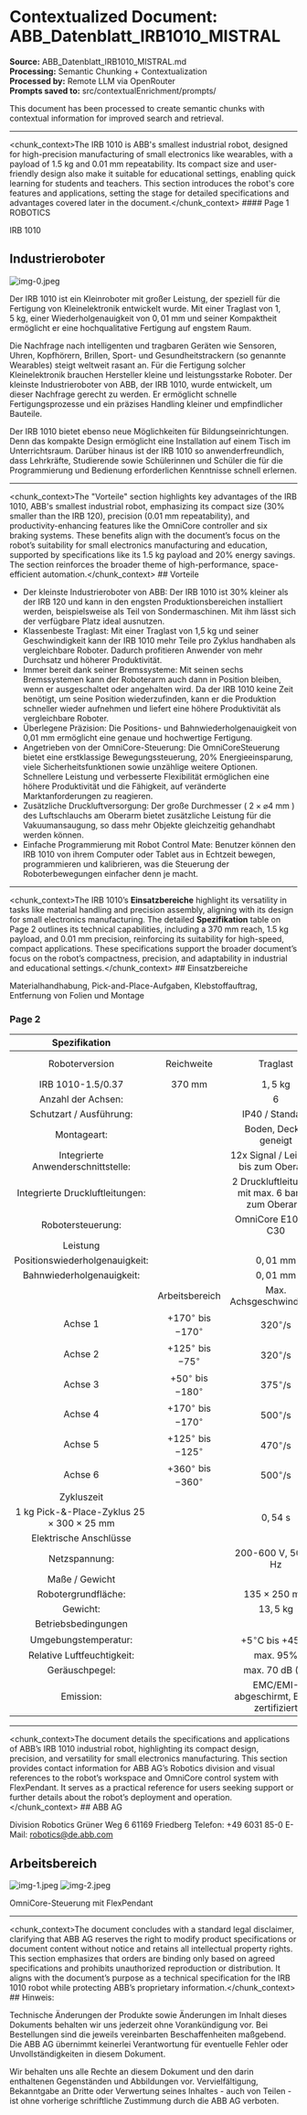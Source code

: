 # Contextualized Document: ABB_Datenblatt_IRB1010_MISTRAL

**Source:** ABB_Datenblatt_IRB1010_MISTRAL.md  
**Processing:** Semantic Chunking + Contextualization  
**Processed by:** Remote LLM via OpenRouter  
**Prompts saved to:** src/contextualEnrichment/prompts/

This document has been processed to create semantic chunks with contextual information for improved search and retrieval.

---

<chunk_context>The IRB 1010 is ABB's smallest industrial robot, designed for high-precision manufacturing of small electronics like wearables, with a payload of 1.5 kg and 0.01 mm repeatability. Its compact size and user-friendly design also make it suitable for educational settings, enabling quick learning for students and teachers. This section introduces the robot's core features and applications, setting the stage for detailed specifications and advantages covered later in the document.</chunk_context>
<chunk>#### Page 1
ROBOTICS

 IRB 1010 

## Industrieroboter

![img-0.jpeg](img-0.jpeg)

Der IRB 1010 ist ein Kleinroboter mit großer Leistung, der speziell für die Fertigung von Kleinelektronik entwickelt wurde. Mit einer Traglast von $1,5 \mathrm{~kg}$, einer Wiederholgenauigkeit von $0,01 \mathrm{~mm}$ und seiner Kompaktheit ermöglicht er eine hochqualitative Fertigung auf engstem Raum.

Die Nachfrage nach intelligenten und tragbaren Geräten wie Sensoren, Uhren, Kopfhörern, Brillen, Sport- und Gesundheitstrackern (so genannte Wearables) steigt weltweit rasant an. Für die Fertigung solcher Kleinelektronik brauchen Hersteller kleine und leistungsstarke Roboter. Der kleinste Industrieroboter von ABB, der IRB 1010, wurde entwickelt, um dieser Nachfrage gerecht zu werden. Er ermöglicht schnelle Fertigungsprozesse und ein präzises Handling kleiner und empfindlicher Bauteile.

Der IRB 1010 bietet ebenso neue Möglichkeiten für Bildungseinrichtungen. Denn das kompakte Design ermöglicht eine Installation auf einem Tisch im Unterrichtsraum. Darüber hinaus ist der IRB 1010 so anwenderfreundlich, dass Lehrkräfte, Studierende sowie Schülerinnen und Schüler die für die Programmierung und Bedienung erforderlichen Kenntnisse schnell erlernen.</chunk>

---

<chunk_context>The "Vorteile" section highlights key advantages of the IRB 1010, ABB's smallest industrial robot, emphasizing its compact size (30% smaller than the IRB 120), precision (0.01 mm repeatability), and productivity-enhancing features like the OmniCore controller and six braking systems. These benefits align with the document’s focus on the robot’s suitability for small electronics manufacturing and education, supported by specifications like its 1.5 kg payload and 20% energy savings. The section reinforces the broader theme of high-performance, space-efficient automation.</chunk_context>
<chunk>## Vorteile

- Der kleinste Industrieroboter von ABB: Der IRB 1010 ist 30\% kleiner als der IRB 120 und kann in den engsten Produktionsbereichen installiert werden, beispielsweise als Teil von Sondermaschinen. Mit ihm lässt sich der verfügbare Platz ideal ausnutzen.
- Klassenbeste Traglast: Mit einer Traglast von 1,5 kg und seiner Geschwindigkeit kann der IRB 1010 mehr Teile pro Zyklus handhaben als vergleichbare Roboter. Dadurch profitieren Anwender von mehr Durchsatz und höherer Produktivität.
- Immer bereit dank seiner Bremssysteme: Mit seinen sechs Bremssystemen kann der Roboterarm auch dann in Position bleiben, wenn er ausgeschaltet oder angehalten wird. Da der IRB 1010 keine Zeit benötigt, um seine Position wiederzufinden, kann er die Produktion schneller wieder aufnehmen und liefert eine höhere Produktivität als vergleichbare Roboter.
- Überlegene Präzision: Die Positions- und Bahnwiederholgenauigkeit von 0,01 mm ermöglicht eine genaue und hochwertige Fertigung.
- Angetrieben von der OmniCore-Steuerung: Die OmniCoreSteuerung bietet eine erstklassige Bewegungssteuerung, 20\% Energieeinsparung, viele Sicherheitsfunktionen sowie unzählige weitere Optionen. Schnellere Leistung und verbesserte Flexibilität ermöglichen eine höhere Produktivität und die Fähigkeit, auf veränderte Marktanforderungen zu reagieren.
- Zusätzliche Druckluftversorgung: Der große Durchmesser ( $2 \times \varnothing 4 \mathrm{~mm}$ ) des Luftschlauchs am Oberarm bietet zusätzliche Leistung für die Vakuumansaugung, so dass mehr Objekte gleichzeitig gehandhabt werden können.
- Einfache Programmierung mit Robot Control Mate: Benutzer können den IRB 1010 von ihrem Computer oder Tablet aus in Echtzeit bewegen, programmieren und kalibrieren, was die Steuerung der Roboterbewegungen einfacher denn je macht.</chunk>

---

<chunk_context>The IRB 1010’s **Einsatzbereiche** highlight its versatility in tasks like material handling and precision assembly, aligning with its design for small electronics manufacturing. The detailed **Spezifikation** table on Page 2 outlines its technical capabilities, including a 370 mm reach, 1.5 kg payload, and 0.01 mm precision, reinforcing its suitability for high-speed, compact applications. These specifications support the broader document’s focus on the robot’s compactness, precision, and adaptability in industrial and educational settings.</chunk_context>
<chunk>## Einsatzbereiche

Materialhandhabung, Pick-and-Place-Aufgaben, Klebstoffauftrag, Entfernung von Folien und Montage

### Page 2
| Spezifikation |  |  |  |
| :--: | :--: | :--: | :--: |
| Roboterversion | Reichweite | Traglast | Zusätzliche <br> Armlast |
| IRB 1010-1.5/0.37 | 370 mm | $1,5 \mathrm{~kg}$ | $0,2 \mathrm{~kg}$ |
| Anzahl der Achsen: |  | 6 |  |
| Schutzart / Ausführung: |  | IP40 / Standard |  |
| Montageart: |  | Boden, Decke, geneigt |  |
| Integrierte Anwenderschnittstelle: |  | 12x Signal / Leistung bis zum Oberarm |  |
| Integrierte Druckluftleitungen: |  | 2 Druckluftleitungen mit max. 6 bar bis zum Oberarm |  |
| Robotersteuerung: |  | OmniCore E10 und C30 |  |
| Leistung |  |  |  |
| Positionswiederholgenauigkeit: |  | $0,01 \mathrm{~mm}$ |  |
| Bahnwiederholgenauigkeit: |  | $0,01 \mathrm{~mm}$ |  |
|  | Arbeitsbereich | Max. Achsgeschwindigkeit |  |
| Achse 1 | $+170^{\circ}$ bis $-170^{\circ}$ | $320^{\circ} / \mathrm{s}$ |  |
| Achse 2 | $+125^{\circ}$ bis $-75^{\circ}$ | $320^{\circ} / \mathrm{s}$ |  |
| Achse 3 | $+50^{\circ}$ bis $-180^{\circ}$ | $375^{\circ} / \mathrm{s}$ |  |
| Achse 4 | $+170^{\circ}$ bis $-170^{\circ}$ | $500^{\circ} / \mathrm{s}$ |  |
| Achse 5 | $+125^{\circ}$ bis $-125^{\circ}$ | $470^{\circ} / \mathrm{s}$ |  |
| Achse 6 | $+360^{\circ}$ bis $-360^{\circ}$ | $500^{\circ} / \mathrm{s}$ |  |
| Zykluszeit |  |  |  |
| 1 kg Pick-\&-Place-Zyklus $25 \times 300 \times 25 \mathrm{~mm}$ |  | $0,54 \mathrm{~s}$ |  |
| Elektrische Anschlüsse |  |  |  |
| Netzspannung: |  | 200-600 V, 50/60 Hz |  |
| Maße / Gewicht |  |  |  |
| Robotergrundfläche: |  | $135 \times 250 \mathrm{~mm}$ |  |
| Gewicht: |  | $13,5 \mathrm{~kg}$ |  |
| Betriebsbedingungen |  |  |  |
| Umgebungstemperatur: |  | $+5^{\circ} \mathrm{C}$ bis $+45^{\circ} \mathrm{C}$ |  |
| Relative Luftfeuchtigkeit: |  | max. $95 \%$ |  |
| Geräuschpegel: |  | max. 70 dB (A) |  |
| Emission: |  | EMC/EMI-abgeschirmt, ESD-zertifiziert |  |</chunk>

---

<chunk_context>The document details the specifications and applications of ABB’s IRB 1010 industrial robot, highlighting its compact design, precision, and versatility for small electronics manufacturing. This section provides contact information for ABB AG’s Robotics division and visual references to the robot’s workspace and OmniCore control system with FlexPendant. It serves as a practical reference for users seeking support or further details about the robot’s deployment and operation.</chunk_context>
<chunk>## ABB AG

Division Robotics
Grüner Weg 6
61169 Friedberg
Telefon: +49 6031 85-0
E-Mail: robotics@de.abb.com

## Arbeitsbereich

![img-1.jpeg](img-1.jpeg)
![img-2.jpeg](img-2.jpeg)

OmniCore-Steuerung mit FlexPendant</chunk>

---

<chunk_context>The document concludes with a standard legal disclaimer, clarifying that ABB AG reserves the right to modify product specifications or document content without notice and retains all intellectual property rights. This section emphasizes that orders are binding only based on agreed specifications and prohibits unauthorized reproduction or distribution. It aligns with the document’s purpose as a technical specification for the IRB 1010 robot while protecting ABB’s proprietary information.</chunk_context>
<chunk>## Hinweis:

Technische Änderungen der Produkte sowie Änderungen im Inhalt dieses Dokuments behalten wir uns jederzeit ohne Vorankündigung vor. Bei Bestellungen sind die jeweils vereinbarten Beschaffenheiten maßgebend. Die ABB AG übernimmt keinerlei Verantwortung für eventuelle Fehler oder Unvollständigkeiten in diesem Dokument.

Wir behalten uns alle Rechte an diesem Dokument und den darin enthaltenen Gegenständen und Abbildungen vor. Vervielfältigung, Bekanntgabe an Dritte oder Verwertung seines Inhaltes - auch von Teilen - ist ohne vorherige schriftliche Zustimmung durch die ABB AG verboten.</chunk>